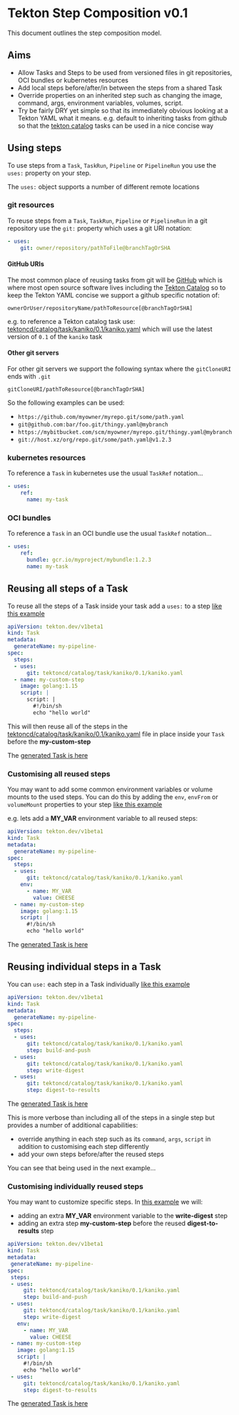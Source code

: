 <!--
---
linkTitle: "Step Composition Contract"
weight: 8
---
-->

# Tekton Step Composition v0.1

This document outlines the step composition model.

## Aims

* Allow Tasks and Steps to be used from versioned files in git repositories, OCI bundles or kubernetes resources
* Add local steps before/after/in between the steps from a shared Task
* Override properties on an inherited step such as changing the image, command, args, environment variables, volumes, script.
* Try be fairly DRY yet simple so that its immediately obvious looking at a Tekton YAML what it means. e.g. default to inheriting tasks from github so that the [tekton catalog](https://github.com/tektoncd/catalog) tasks can be used in a nice concise way
    
## Using steps

To use steps from a `Task`, `TaskRun`, `Pipeline` or `PipelineRun` you use the `uses:` property on your step.

The `uses:` object supports a number of different remote locations

### git resources

To reuse steps from a `Task`, `TaskRun`, `Pipeline` or `PipelineRun` in a git repository use the `git:` property which uses a git URI notation:

```yaml
- uses: 
    git: owner/repository/pathToFile@branchTagOrSHA
```
                                                     

#### GitHub URIs

The most common place of reusing tasks from git will be [GitHub](https://github.com/) which is where most open source software lives including the [Tekton Catalog](https://github.com/tektoncd/catalog) so to keep the Tekton YAML concise we support a github specific notation of:

```
ownerOrUser/repositoryName/pathToResource[@branchTagOrSHA]
```
                                                                                              
e.g. to reference a Tekton catalog task use: [tektoncd/catalog/task/kaniko/0.1/kaniko.yaml](https://github.com/tektoncd/catalog/task/kaniko/0.1/kaniko.yaml) which will use the latest version of `0.1` of the `kaniko` task

#### Other git servers

For other git servers we support the following syntax where the `gitCloneURI` ends with `.git`

```
gitCloneURI/pathToResource[@branchTagOrSHA]
```
                     
So the following examples can be used:
    
* `https://github.com/myowner/myrepo.git/some/path.yaml`
* `git@github.com:bar/foo.git/thingy.yaml@mybranch`  
* `https://mybitbucket.com/scm/myowner/myrepo.git/thingy.yaml@mybranch`
* `git://host.xz/org/repo.git/some/path.yaml@v1.2.3`

### kubernetes resources

To reference a `Task` in kubernetes use the usual `TaskRef` notation...

```yaml
- uses: 
    ref: 
      name: my-task
```

### OCI bundles

To reference a `Task` in an OCI bundle use the usual `TaskRef` notation...

```yaml
- uses: 
    ref: 
      bundle: gcr.io/myproject/mybundle:1.2.3
      name: my-task
```



## Reusing all steps of a Task

To reuse all the steps of a Task inside your task add a `uses:`  to a step [like this example](../pkg/stepper/test_data/tests/task/input.yaml) 

```yaml 
apiVersion: tekton.dev/v1beta1
kind: Task
metadata:
  generateName: my-pipeline-
spec:
  steps:
  - uses:
      git: tektoncd/catalog/task/kaniko/0.1/kaniko.yaml
  - name: my-custom-step
    image: golang:1.15
    script: |
      script: |
        #!/bin/sh
        echo "hello world"
```

This will then reuse all of the steps in the [tektoncd/catalog/task/kaniko/0.1/kaniko.yaml](https://github.com/tektoncd/catalog/task/kaniko/0.1/kaniko.yaml) file in place inside your `Task` before the **my-custom-step**

The [generated Task is here](../pkg/stepper/test_data/tests/task/expected.yaml)

### Customising all reused steps

You may want to add some common environment variables or volume mounts to the used steps. You can do this by adding the `env`, `envFrom` or `volumeMount` properties to your step [like this example](../pkg/stepper/test_data/tests/task_override_all_steps/input.yaml)

e.g. lets add a **MY_VAR** environment variable to all reused steps:


```yaml 
apiVersion: tekton.dev/v1beta1
kind: Task
metadata:
  generateName: my-pipeline-
spec:
  steps:
  - uses:
      git: tektoncd/catalog/task/kaniko/0.1/kaniko.yaml
    env:
      - name: MY_VAR
        value: CHEESE
  - name: my-custom-step
    image: golang:1.15
    script: |
      #!/bin/sh
      echo "hello world"
```

The [generated Task is here](../pkg/stepper/test_data/tests/task_override_all_steps/expected.yaml)


## Reusing individual steps in a Task

You can `use:` each step in a Task individually  [like this example](../pkg/stepper/test_data/tests/task_inline_steps/input.yaml) 

```yaml 
apiVersion: tekton.dev/v1beta1
kind: Task
metadata:
  generateName: my-pipeline-
spec:
  steps:
  - uses:
      git: tektoncd/catalog/task/kaniko/0.1/kaniko.yaml
      step: build-and-push
  - uses:
      git: tektoncd/catalog/task/kaniko/0.1/kaniko.yaml
      step: write-digest
  - uses:
      git: tektoncd/catalog/task/kaniko/0.1/kaniko.yaml
      step: digest-to-results
```
   

The [generated Task is here](../pkg/stepper/test_data/tests/task_inline_steps/expected.yaml)


This is more verbose than including all of the steps in a single step but provides a number of additional capabilities:

* override anything in each step such as its `command`, `args`, `script` in addition to customising each step differently
* add your own steps before/after the reused steps

You can see that being used in the next example...

### Customising individually reused steps

You may want to customize specific steps. In [this example](../pkg/stepper/test_data/tests/task_override_steps/input.yaml)  we will: 

* adding an extra **MY_VAR** environment variable to the **write-digest** step
* adding an extra step **my-custom-step** before the reused **digest-to-results** step 
 
 ```yaml 
apiVersion: tekton.dev/v1beta1
kind: Task
metadata:
  generateName: my-pipeline-
spec:
  steps:
  - uses:
      git: tektoncd/catalog/task/kaniko/0.1/kaniko.yaml
      step: build-and-push
  - uses:
      git: tektoncd/catalog/task/kaniko/0.1/kaniko.yaml
      step: write-digest
    env:
      - name: MY_VAR
        value: CHEESE
  - name: my-custom-step
    image: golang:1.15
    script: |
      #!/bin/sh
      echo "hello world"
  - uses:
      git: tektoncd/catalog/task/kaniko/0.1/kaniko.yaml
      step: digest-to-results
```
 
The [generated Task is here](../pkg/stepper/test_data/tests/task_override_steps/expected.yaml)
